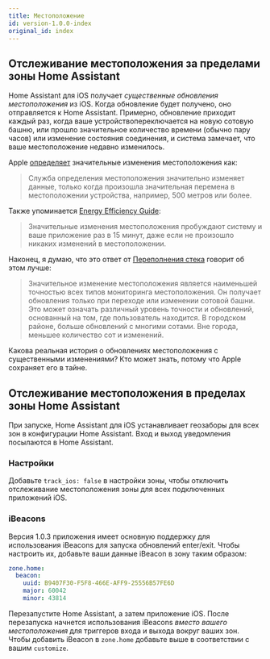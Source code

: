 ```yaml
---
title: Местоположение
id: version-1.0.0-index
original_id: index
---
```


## Отслеживание местоположения за пределами зоны Home Assistant

Home Assistant для iOS получает *существенные обновления местоположения* из iOS. Когда обновление будет получено, оно отправляется к Home Assistant. Примерно, обновление приходит каждый раз, когда ваше устройствопереключается на новую сотовую башню, или прошло значительное количество времени (обычно пару часов) или изменение состояния соединения, и система замечает, что ваше местоположение недавно изменилось.

Apple [определяет](https://developer.apple.com/library/content/documentation/UserExperience/Conceptual/LocationAwarenessPG/CoreLocation/CoreLocation.html#//apple_ref/doc/uid/TP40009497-CH2-SW9) значительные изменения местоположения как:

> Служба определения местоположения значительно изменяет данные, только когда произошла значительная перемена в местоположении устройства, например, 500 метров или более.

Также упоминается [Energy Efficiency Guide](https://developer.apple.com/library/content/documentation/Performance/Conceptual/EnergyGuide-iOS/LocationBestPractices.html#//apple_ref/doc/uid/TP40015243-CH24-SW4):

> Значительные изменения местоположения пробуждают систему и ваше приложение раз в 15 минут, даже если не произошло никаких изменений в местоположении.

Наконец, я думаю, что это ответ от [Переполнения стека](http://stackoverflow.com/a/13331625/486182) говорит об этом лучше:

> Значительное изменение местоположения является наименьшей точностью всех типов мониторинга местоположения. Он получает обновления только при переходе или изменении сотовой башни. Это может означать различный уровень точности и обновлений, основанный на том, где пользователь находится. В городском районе, больше обновлений с многими сотами. Вне города, меньшее количество сот и изменений.

Какова реальная история о обновлениях местоположения с существенными изменениями? Кто может знать, потому что Apple сохраняет его в тайне.

## Отслеживание местоположения в пределах зоны Home Assistant

При запуске, Home Assistant для iOS устанавливает геозаборы для всех зон в конфигурации Home Assistant. Вход и выход уведомления посылаются в Home Assistant.

### Настройки

Добавьте `track_ios: false` в настройки зоны, чтобы отключить отслеживание местоположения зоны для всех подключенных приложений iOS.

### iBeacons

Версия 1.0.3 приложения имеет основную поддержку для использования iBeacons для запуска обновлений enter/exit. Чтобы настроить их, добавьте ваши данные iBeacon в зону таким образом:

```yaml
zone.home:
  beacon:
    uuid: B9407F30-F5F8-466E-AFF9-25556B57FE6D
    major: 60042
    minor: 43814
```

Перезапустите Home Assistant, а затем приложение iOS. После перезапуска начнется использования iBeacons *вместо вашего местоположения* для триггеров входа и выхода вокруг ваших зон. Чтобы добавить iBeacon в `zone.home` добавьте выше в соответствии с вашим `customize`.